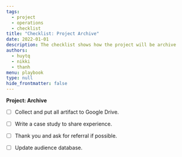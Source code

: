 ```yaml
---
tags: 
  - project
  - operations
  - checklist
title: "Checklist: Project Archive"
date: 2022-01-01
description: The checklist shows how the project will be archive
authors: 
  - huytq
  - nikki
  - thanh
menu: playbook
type: null
hide_frontmatter: false
---
```


**Project: Archive**
- [ ]  Collect and put all artifact to Google Drive.
- [ ]  Write a case study to share experience.
- [ ]  Thank you and ask for referral if possible.
- [ ]  Update audience database.

